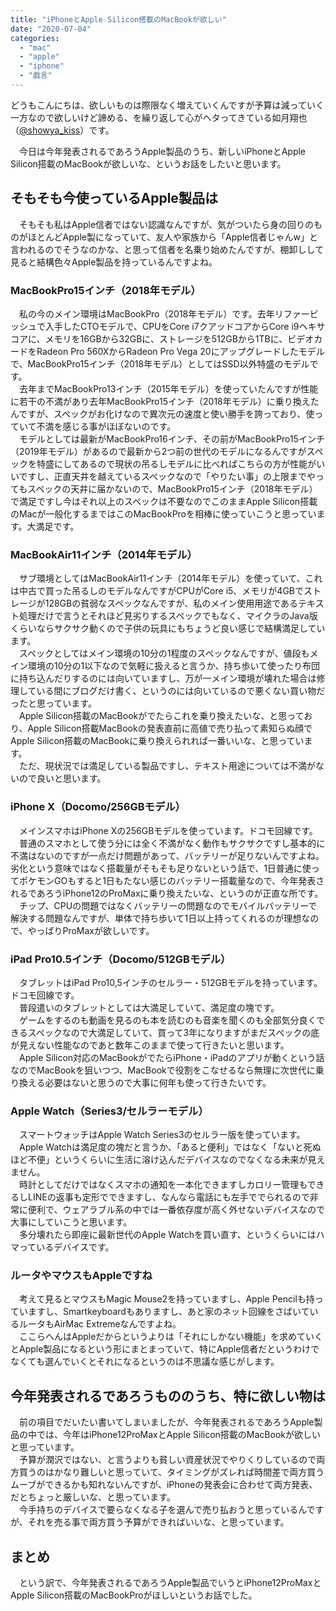```yaml
---
title: "iPhoneとApple Silicon搭載のMacBookが欲しい"
date: "2020-07-04"
categories: 
  - "mac"
  - "apple"
  - "iphone"
  - "戯言"
---
```


どうもこんにちは、欲しいものは際限なく増えていくんですが予算は減っていく一方なので欲しいけど諦める、を繰り返して心がヘタってきている如月翔也（[@showya\_kiss](http://twitter.com/showya_kiss)）です。  
  
　今日は今年発表されるであろうApple製品のうち、新しいiPhoneとApple Silicon搭載のMacBookが欲しいな、というお話をしたいと思います。  

## そもそも今使っているApple製品は

　そもそも私はApple信者ではない認識なんですが、気がついたら身の回りのものがほとんどApple製になっていて、友人や家族から「Apple信者じゃんw」と言われるのでそうなのかな、と思って信者を名乗り始めたんですが、棚卸しして見ると結構色々Apple製品を持っているんですよね。

### MacBookPro15インチ（2018年モデル）

　私の今のメイン環境はMacBookPro（2018年モデル）です。去年リファービッシュで入手したCTOモデルで、CPUをCore i7クアッドコアからCore i9ヘキサコアに、メモリを16GBから32GBに、ストレージを512GBから1TBに、ビデオカードをRadeon Pro 560XからRadeon Pro Vega 20にアップグレードしたモデルで、MacBookPro15インチ（2018年モデル）としてはSSD以外特盛のモデルです。  
　去年までMacBookPro13インチ（2015年モデル）を使っていたんですが性能に若干の不満があり去年MacBookPro15インチ（2018年モデル）に乗り換えたんですが、スペックがお化けなので異次元の速度と使い勝手を誇っており、使っていて不満を感じる事がほぼないのです。  
　モデルとしては最新がMacBookPro16インチ、その前がMacBookPro15インチ（2019年モデル）があるので最新から2つ前の世代のモデルになるんですがスペックを特盛にしてあるので現状の吊るしモデルに比べればこちらの方が性能がいいですし、正直天井を越えているスペックなので「やりたい事」の上限までやってもスペックの天井に届かないので、MacBookPro15インチ（2018年モデル）で満足ですし今はそれ以上のスペックは不要なのでこのままApple Silicon搭載のMacが一般化するまではこのMacBookProを相棒に使っていこうと思っています。大満足です。  

### MacBookAir11インチ（2014年モデル）

　サブ環境としてはMacBookAir11インチ（2014年モデル）を使っていて、これは中古で買った吊るしのモデルなんですがCPUがCore i5、メモリが4GBでストレージが128GBの貧弱なスペックなんですが、私のメイン使用用途であるテキスト処理だけで言うとそれほど見劣りするスペックでもなく、マイクラのJava版くらいならサクサク動くので子供の玩具にもちょうど良い感じで結構満足しています。  
　スペックとしてはメイン環境の10分の1程度のスペックなんですが、値段もメイン環境の10分の1以下なので気軽に扱えると言うか、持ち歩いて使ったり布団に持ち込んだりするのには向いていますし、万が一メイン環境が壊れた場合は修理している間にブログだけ書く、というのには向いているので悪くない買い物だったと思っています。  
　Apple Silicon搭載のMacBookがでたらこれを乗り換えたいな、と思っており、Apple Silicon搭載MacBookの発表直前に高値で売り払って素知らぬ顔でApple Silicon搭載のMacBookに乗り換えられれば一番いいな、と思っています。  
　ただ、現状況では満足している製品ですし、テキスト用途については不満がないので良いと思います。  

### iPhone X（Docomo/256GBモデル）

　メインスマホはiPhone Xの256GBモデルを使っています。ドコモ回線です。  
　普通のスマホとして使う分には全く不満がなく動作もサクサクですし基本的に不満はないのですが一点だけ問題があって、バッテリーが足りないんですよね。劣化という意味ではなく搭載量がそもそも足りないという話で、1日普通に使ってポケモンGOもすると1日もたない感じのバッテリー搭載量なので、今年発表されるであろうiPhone12のProMaxに乗り換えたいな、というのが正直な所です。  
　チップ、CPUの問題ではなくバッテリーの問題なのでモバイルバッテリーで解決する問題なんですが、単体で持ち歩いて1日以上持ってくれるのが理想なので、やっぱりProMaxが欲しいです。  

### iPad Pro10.5インチ（Docomo/512GBモデル）

　タブレットはiPad Pro10,5インチのセルラー・512GBモデルを持っています。ドコモ回線です。  
　普段遣いのタブレットとしては大満足していて、満足度の塊です。  
　ゲームをするのも動画を見るのも本を読むのも音楽を聞くのも全部気分良くできるスペックなので大満足していて、買って3年になりますがまだスペックの底が見えない性能なのであと数年このままで使って行きたいと思います。  
　Apple Silicon対応のMacBookがでたらiPhone・iPadのアプリが動くという話なのでMacBookを狙いつつ、MacBookで役割をこなせるなら無理に次世代に乗り換える必要はないと思うので大事に何年も使って行きたいです。  

### Apple Watch（Series3/セルラーモデル）

　スマートウォッチはApple Watch Series3のセルラー版を使っています。  
　Apple Watchは満足度の塊だと言うか、「あると便利」ではなく「ないと死ぬほど不便」というくらいに生活に溶け込んだデバイスなのでなくなる未来が見えません。  
　時計としてだけではなくスマホの通知を一本化できますしカロリー管理もできるしLINEの返事も定形でできますし、なんなら電話にも左手ででられるので非常に便利で、ウェアラブル系の中では一番依存度が高く外せないデバイスなので大事にしていこうと思います。  
　多分壊れたら即座に最新世代のApple Watchを買い直す、というくらいにはハマっているデバイスです。  

### ルータやマウスもAppleですね

　考えて見るとマウスもMagic Mouse2を持っていますし、Apple Pencilも持っていますし、Smartkeyboardもありますし、あと家のネット回線をさばいているルータもAirMac Extremeなんですよね。  
　ここらへんはAppleだからというよりは「それにしかない機能」を求めていくとApple製品になるという形にまとまっていて、特にApple信者だというわけでなくても選んでいくとそれになるというのは不思議な感じがします。  

## 今年発表されるであろうもののうち、特に欲しい物は

　前の項目でだいたい書いてしまいましたが、今年発表されるであろうApple製品の中では、今年はiPhone12ProMaxとApple Silicon搭載のMacBookが欲しいと思っています。  
　予算が潤沢ではない、と言うよりも貧しい資産状況でやりくりしているので両方買うのはかなり難しいと思っていて、タイミングがズレれば時間差で両方買うムーブができるかも知れないんですが、iPhoneの発表会に合わせて両方発表、だとちょっと厳しいな、と思っています。  
　今手持ちのデバイスで要らなくなる子を選んで売り払おうと思っているんですが、それを売る事で両方買う予算ができればいいな、と思っています。  

## まとめ

　という訳で、今年発表されるであろうApple製品でいうとiPhone12ProMaxとApple Silicon搭載のMacBookProがほしいというお話でした。
